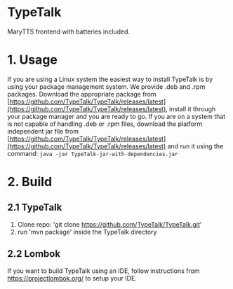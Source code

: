# TypeTalk
MaryTTS frontend with batteries included.

# 1. Usage
If you are using a Linux system the easiest way to install TypeTalk is by using your package management system. We provide .deb and .rpm packages. Download the appropriate package from [https://github.com/TypeTalk/TypeTalk/releases/latest](https://github.com/TypeTalk/TypeTalk/releases/latest), install it through your package manager and you are ready to go. If you are on a system that is not capable of handling .deb or .rpm files, download the platform independent jar file from [https://github.com/TypeTalk/TypeTalk/releases/latest](https://github.com/TypeTalk/TypeTalk/releases/latest) and run it using the command: `java -jar TypeTalk-jar-with-dependencies.jar`

# 2. Build

## 2.1 TypeTalk
1. Clone repo: 'git clone https://github.com/TypeTalk/TypeTalk.git'
2. run 'mvn package' inside the TypeTalk directory

## 2.2 Lombok
If you want to build TypeTalk using an IDE, follow instructions from https://projectlombok.org/ to setup your IDE.




